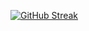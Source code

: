 [![GitHub Streak](https://streak-stats.demolab.com?user=markusressel&theme=gruvbox-duo&hide_border=true&mode=weekly)](https://git.io/streak-stats)
